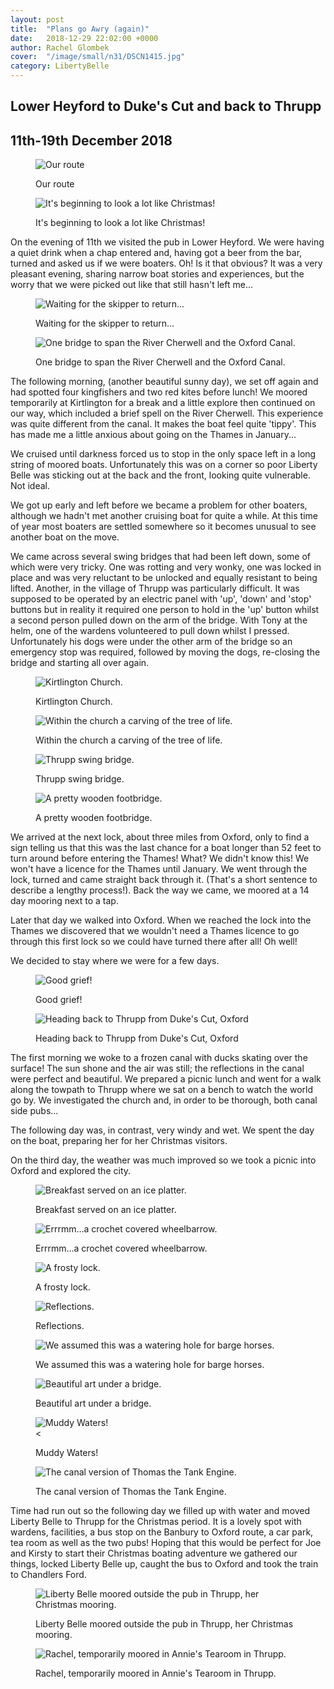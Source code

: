 ```yaml
---
layout: post
title:  "Plans go Awry (again)"
date:   2018-12-29 22:02:00 +0000
author: Rachel Glombek
cover:  "/image/small/n31/DSCN1415.jpg"
category: LibertyBelle
---
```


<h2>Lower Heyford to Duke's Cut and back to Thrupp</h2>
<h2>11th-19th December 2018</h2>

<figure>
 <img src="{{site.baseurl}}/image/maps/n31map.png" alt="Our route" >
 <figcaption>
 <p>Our route</p>
 </figcaption>
</figure>



<figure>
 <img src="{{site.baseurl}}/image/small/n31/DSCN1398.jpg" alt="It's beginning to look a lot like Christmas!" >
 <figcaption>
 <p>It's beginning to look a lot like Christmas!</p>
 </figcaption>
</figure>

<p>On the evening of 11th we visited the pub in Lower Heyford. We were having a quiet drink when a chap entered and, having got a beer from the bar, turned and asked us if we were boaters. Oh! Is it that obvious? 
It was a very pleasant evening, sharing narrow boat stories and experiences, but the worry that we were picked out like that still hasn't left me...</p>

<figure>
 <img src="{{site.baseurl}}/image/small/n31/DSCN1405.jpg" alt="Waiting for the skipper to return..." >
 <figcaption>
 <p>Waiting for the skipper to return...</p>
 </figcaption>
</figure>

<figure>
 <img src="{{site.baseurl}}/image/small/n31/DSCN1402.jpg" alt="One bridge to span the River Cherwell and the Oxford Canal." >
 <figcaption>
 <p>One bridge to span the River Cherwell and the Oxford Canal.</p>
 </figcaption>
</figure>


<p>The following morning, (another beautiful sunny day), we set off again and had spotted four kingfishers and two red kites before lunch! We moored temporarily at Kirtlington for a break and a little explore then continued on our way, which included a brief spell on the River Cherwell. This experience was quite different from the canal. It makes the boat feel quite 'tippy'. This has made me a little anxious about going on the Thames in January...</p>
<p>We cruised until darkness forced us to stop in the only space left in a long string of moored boats. Unfortunately this was on a corner so poor Liberty Belle was sticking out at the back and the front, looking quite vulnerable. Not ideal.</p>

<p>We got up early and left before we became a problem for other boaters, although we hadn't met another cruising boat for quite a while. At this time of year most boaters are settled somewhere so it becomes unusual to see another boat on the move.</p>
<p>We came across several swing bridges that had been left down, some of which were very tricky. One was rotting and very wonky, one was locked in place and was very reluctant to be unlocked and equally resistant to being lifted. Another, in the village of Thrupp was particularly difficult. It was supposed to be operated by an electric panel with 'up', 'down' and 'stop' buttons but in reality it required one person to hold in the 'up' button whilst a second person pulled down on the arm of the bridge. With Tony at the helm, one of the wardens volunteered to pull down whilst I pressed. Unfortunately his dogs were under the other arm of the bridge so an emergency stop was required, followed by moving the dogs, re-closing the bridge and starting all over again.</p>

<figure>
 <img src="{{site.baseurl}}/image/small/n31/DSCN1414.jpg" alt="Kirtlington Church." >
 <figcaption>
 <p>Kirtlington Church.</p>
 </figcaption>
</figure>

<figure>
 <img src="{{site.baseurl}}/image/small/n31/DSCN1411.jpg" alt="Within the church a carving of the tree of life." >
 <figcaption>
 <p>Within the church a carving of the tree of life.</p>
 </figcaption>
</figure>

<figure>
 <img src="{{site.baseurl}}/image/small/n31/DSCN1415.jpg" alt="Thrupp swing bridge." >
 <figcaption>
 <p>Thrupp swing bridge.</p>
 </figcaption>
</figure>

<figure>
 <img src="{{site.baseurl}}/image/small/n31/DSCN1425.jpg" alt="A pretty wooden footbridge." >
 <figcaption>
 <p>A pretty wooden footbridge.</p>
 </figcaption>
</figure>

<p>We arrived at the next lock, about three miles from Oxford, only to find a sign telling us that this was the last chance for a boat longer than 52 feet to turn around before entering the Thames! What? We didn't know this! We won't have a licence for the Thames until January. We went through the lock, turned and came straight back through it. (That's a short sentence to describe a lengthy process!). Back the way we came, we moored at a 14 day mooring next to a tap.</p>
<p>Later that day we walked into Oxford. When we reached the lock into the Thames we discovered that we wouldn't need a Thames licence to go through this first lock so we could have turned there after all! Oh well! 
<p>We decided to stay where we were for a few days.</p>
 
<figure>
 <img src="{{site.baseurl}}/image/small/n31/DSCN1431.jpg" alt="Good grief!" >
 <figcaption>
 <p>Good grief!</p>
 </figcaption>
</figure>

<figure>
 <img src="{{site.baseurl}}/image/small/n31/DSCN1445.jpg" alt="Heading back to Thrupp from Duke's Cut, Oxford" >
 <figcaption>
 <p>Heading back to Thrupp from Duke's Cut, Oxford</p>
 </figcaption>
</figure>
<p>The first morning we woke to a frozen canal with ducks skating over the surface! The sun shone and the air was still; the reflections in the canal were perfect and beautiful. We prepared a picnic lunch and went for a walk along the towpath to Thrupp where we sat on a bench to watch the world go by. We investigated the church and, in order to be thorough, both canal side pubs...</p>

<p>The following day was, in contrast, very windy and wet. We spent the day on the boat, preparing her for her Christmas visitors.

<p>On the third day, the weather was much improved so we took a picnic into Oxford and explored the city.</p>
 
<figure>
 <img src="{{site.baseurl}}/image/small/n31/DSCN1422.jpg" alt="Breakfast served on an ice platter." >
 <figcaption>
 <p>Breakfast served on an ice platter.</p>
 </figcaption>
</figure>

<figure>
 <img src="{{site.baseurl}}/image/small/n31/DSCN1428.jpg" alt="Errrmm...a crochet covered wheelbarrow." >
 <figcaption>
 <p>Errrmm...a crochet covered wheelbarrow.</p>
 </figcaption>
</figure>

<figure>
 <img src="{{site.baseurl}}/image/small/n31/IMG-20181214-WA0004.jpg" alt="A frosty lock." >
 <figcaption>
 <p>A frosty lock.</p>
 </figcaption>
</figure>

<figure>
 <img src="{{site.baseurl}}/image/small/n31/IMG-20181214-WA0002.jpg" alt="Reflections." >
 <figcaption>
 <p>Reflections.</p>
 </figcaption>
</figure>

<figure>
 <img src="{{site.baseurl}}/image/small/n31/DSCN1433.jpg" alt="We assumed this was a watering hole for barge horses." >
 <figcaption>
 <p>We assumed this was a watering hole for barge horses.</p>
 </figcaption>
</figure>

<figure>
 <img src="{{site.baseurl}}/image/small/n31/DSCN1439.jpg" alt="Beautiful art under a bridge." >
 <figcaption>
 <p>Beautiful art under a bridge.</p>
 </figcaption>
</figure>

<figure>
 <img src="{{site.baseurl}}/image/small/n31/DSCN1453.jpg" alt="Muddy Waters!" >
 <figcaption>
 <<p>Muddy Waters!</p>
 </figcaption>
</figure>

<figure>
 <img src="{{site.baseurl}}/image/small/n31/DSCN1459.jpg" alt="The canal version of Thomas the Tank Engine." >
 <figcaption>
 <p>The canal version of Thomas the Tank Engine.</p>
 </figcaption>
</figure>


<p>Time had run out so the following day we filled up with water and moved Liberty Belle to Thrupp for the Christmas period. It is a lovely spot with wardens, facilities, a bus stop on the Banbury to Oxford route, a car park, tea room as well as the two pubs! Hoping that this would be perfect for Joe and Kirsty to start their Christmas boating adventure we gathered our things, locked Liberty Belle up, caught the bus to Oxford and took the train to Chandlers Ford.</p>

<figure>
 <img src="{{site.baseurl}}/image/small/n31/DSCN1461.jpg" alt="Liberty Belle moored outside the pub in Thrupp, her Christmas mooring." >
 <figcaption>
 <p>Liberty Belle moored outside the pub in Thrupp, her Christmas mooring.</p>
 </figcaption>
</figure>

<figure>
 <img src="{{site.baseurl}}/image/small/n31/IMG-20181218-WA0002.jpg" alt="Rachel, temporarily moored in Annie's Tearoom in Thrupp." >
 <figcaption>
 <p>Rachel, temporarily moored in Annie's Tearoom in Thrupp.</p>
 </figcaption>
</figure>
